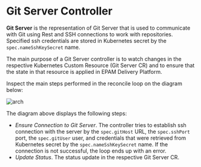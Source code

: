 # Git Server Controller

**Git Server** is the representation of Git Server that is used to communicate with Git using Rest and SSH connections
to work with repositories. Specified ssh credentials are stored in Kubernetes secret by the `spec.nameSshKeySecret` name.

The main purpose of a Git Server controller is to watch changes in the respective Kubernetes Custom Resource (Git Server CR) 
and to ensure that the state in that resource is applied in EPAM Delivery Platform.
 
Inspect the main steps performed in the reconcile loop on the diagram below:

![arch](http://www.plantuml.com/plantuml/proxy?src=https://raw.githubusercontent.com/epmd-edp/codebase-operator/master/documentation/puml/git_server_chain.puml&raw=true)

The diagram above displays the following steps:

- *Ensure Connection to Git Server*. The controller tries to establish ssh connection with the server by the `spec.gitHost` URL, 
the `spec.sshPort` port, the `spec.gitUser` user, and credentials that were retrieved from Kubernetes secret by the `spec.nameSshKeySecret` name.
If the connection is not successful, the loop ends up with an error. 
- *Update Status*. The status update in the respective Git Server CR.